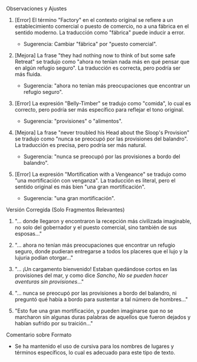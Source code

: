 Observaciones y Ajustes

1. [Error] El término "Factory" en el contexto original se refiere a un establecimiento comercial o puesto de comercio, no a una fábrica en el sentido moderno. La traducción como "fábrica" puede inducir a error.
   - Sugerencia: Cambiar "fábrica" por "puesto comercial".

2. [Mejora] La frase "they had nothing now to think of but some safe Retreat" se tradujo como "ahora no tenían nada más en qué pensar que en algún refugio seguro". La traducción es correcta, pero podría ser más fluida.
   - Sugerencia: "ahora no tenían más preocupaciones que encontrar un refugio seguro".

3. [Error] La expresión "Belly-Timber" se tradujo como "comida", lo cual es correcto, pero podría ser más específico para reflejar el tono original.
   - Sugerencia: "provisiones" o "alimentos".

4. [Mejora] La frase "never troubled his Head about the Sloop's Provision" se tradujo como "nunca se preocupó por las provisiones del balandro". La traducción es precisa, pero podría ser más natural.
   - Sugerencia: "nunca se preocupó por las provisiones a bordo del balandro".

5. [Error] La expresión "Mortification with a Vengeance" se tradujo como "una mortificación con venganza". La traducción es literal, pero el sentido original es más bien "una gran mortificación".
   - Sugerencia: "una gran mortificación".

Versión Corregida (Solo Fragmentos Relevantes)

1. "... donde llegaron y encontraron la recepción más civilizada imaginable, no solo del gobernador y el puesto comercial, sino también de sus esposas..."

2. "... ahora no tenían más preocupaciones que encontrar un refugio seguro, donde pudieran entregarse a todos los placeres que el lujo y la lujuria podían otorgar..."

3. "... ¡Un cargamento bienvenido! Estaban quedándose cortos en las provisiones del mar, y como dice _Sancho_, _No se pueden hacer aventuras sin provisiones_..."

4. "... nunca se preocupó por las provisiones a bordo del balandro, ni preguntó qué había a bordo para sustentar a tal número de hombres..."

5. "Esto fue una gran mortificación, y pueden imaginarse que no se marcharon sin algunas duras palabras de aquellos que fueron dejados y habían sufrido por su traición..."

Comentario sobre Formato

- Se ha mantenido el uso de cursiva para los nombres de lugares y términos específicos, lo cual es adecuado para este tipo de texto.
